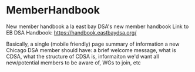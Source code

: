 # MemberHandbook
New member handbook a la east bay DSA's new member handbook
Link to EB DSA Handbook: https://handbook.eastbaydsa.org/

Basically, a single (mobile friendly) page summary of information a new Chicago DSA member should have: a brief welcome message, what is CDSA, what the structure of CDSA is, informaiton we'd want all new/potential members to be aware of, WGs to join, etc
